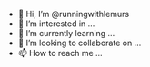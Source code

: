 - 👋 Hi, I’m @runningwithlemurs
- 👀 I’m interested in ...
- 🌱 I’m currently learning ...
- 💞️ I’m looking to collaborate on ...
- 📫 How to reach me ...

<!---
apaulzy/apaulzy is a ✨ special ✨ repository because its `README.md` (this file) appears on your GitHub profile.
You can click the Preview link to take a look at your changes.
--->
